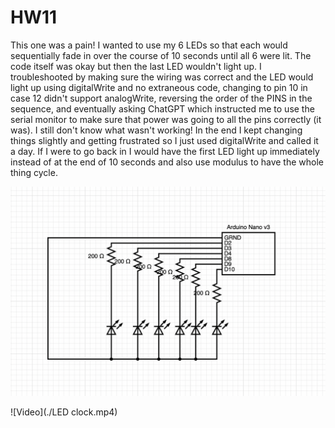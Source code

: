 # HW11
 
 This one was a pain! I wanted to use my 6 LEDs so that each would sequentially fade in over the course of 10 seconds until all 6 were lit. The code itself was okay but then the last LED wouldn't light up. I troubleshooted by making sure the wiring was correct and the LED would light up using digitalWrite and no extraneous code, changing to pin 10 in case 12 didn't support analogWrite, reversing the order of the PINS in the sequence, and eventually asking ChatGPT which instructed me to use the serial monitor to make sure that power was going to all the pins correctly (it was). I still don't know what wasn't working! In the end I kept changing things slightly and getting frustrated so I just used digitalWrite and called it a day. If I were to go back in I would have the first LED light up immediately instead of at the end of 10 seconds and also use modulus to have the whole thing cycle. 

![Circuit diagram](./circuit.png)

![Video](./LED clock.mp4)
